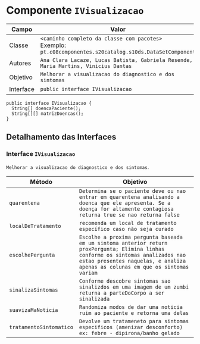 # Componente `IVisualizacao`

Campo | Valor
----- | -----
Classe | `<caminho completo da classe com pacotes>` <br> Exemplo: `pt.c08componentes.s20catalog.s10ds.DataSetComponent`
Autores | `Ana Clara Lacaze, Lucas Batista, Gabriela Resende, Maria Martins, Vinicius Dantas`
Objetivo | `Melhorar a visualizacao do diagnostico e dos sintomas`
Interface | `public interface IVisualizacao`
~~~
public interface IVisualizacao {
  String[] doencaPaciente();
  String[][] matrizDoencas();
}
~~~

## Detalhamento das Interfaces

### Interface `IVisualizacao`
`Melhorar a visualizacao do diagnostico e dos sintomas`.

Método | Objetivo
-------| --------
`quarentena` | `Determina se o paciente deve ou nao entrar em quarentena analisando a doenca que ele apresenta. Se a doença for altamente contagiosa returna true se nao returna false`
`localDeTratamento` | `recomenda um local de tratamento específico caso não seja curado`
`escolhePergunta` | `Escolhe a proxima pergunta baseada em um sintoma anterior return proxPergunta; Elimina linhas conforme os sintomas analizados nao estao presentes naquelas, e analiza apenas as colunas em que os sintomas variam`
`sinalizaSintomas` | `Conforme descobre sintomas sao sinalizdos em uma imagem de um zumbi returna a parteDoCorpo a ser sinalizada`
`suavizaMaNoticia` | `Randomiza modos de dar uma noticia ruim ao paciente e retorna uma delas`	
`tratamentoSintomatico` | `Devolve um tratameneto para sintomas especificos (amenizar desconforto) ex: febre - dipirona/banho gelado`	
